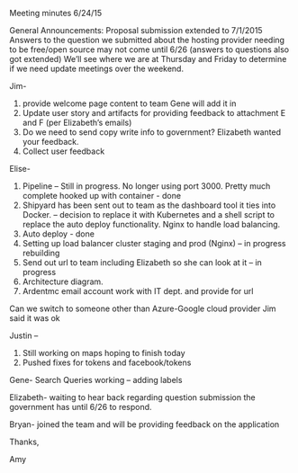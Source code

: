Meeting minutes 6/24/15

General Announcements:
Proposal submission extended to 7/1/2015
Answers to the question we submitted about the hosting provider needing to be free/open source may not come until 6/26 (answers to questions also got extended)
We’ll see where we are at Thursday and Friday to determine if we need update meetings over the weekend.

Jim-
1.	 provide welcome page content to team Gene will add it in
2.	Update user story  and artifacts for providing feedback to attachment E and F (per Elizabeth’s emails)
3.	Do we need to send copy write info to government? Elizabeth wanted your feedback.
4. Collect user feedback


Elise-
1.	Pipeline – Still in progress. No longer using port 3000. Pretty much complete hooked up with container - done
2.	Shipyard has been sent out to team as the dashboard tool it ties into Docker. – decision to  replace it with Kubernetes and a shell script to replace the auto deploy functionality. Nginx to handle load balancing.
3.	Auto deploy - done
4.	Setting up load balancer cluster staging and prod (Nginx) – in progress rebuilding
5.	Send out url to team including Elizabeth so she can look at it – in progress
6.	Architecture diagram.
7.	Ardentmc email account work with IT dept. and provide for url

Can we switch to someone other than Azure-Google cloud provider Jim said it was ok

Justin –
1.	Still working on maps hoping to finish today
2.	Pushed fixes for tokens and facebook/tokens


Gene-
Search Queries working – adding labels

Elizabeth- 
 waiting to hear back regarding question submission the government has until 6/26 to respond.

Bryan-
joined the team and will be providing feedback on the application

Thanks,

Amy

